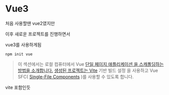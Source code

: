 # Vue3

처음 사용할땐 vue2였지만

이후 새로운 프로젝트를 진행하면서 

vue3를 사용하게됨 



```
npm init vue
```

> 이 섹션에서는 로컬 컴퓨터에서 Vue [단일 페이지 애플리케이션 을 스캐폴딩하는 방법을 소개합니다.](https://vuejs.org/guide/extras/ways-of-using-vue.html#single-page-application-spa) [생성된 프로젝트는 Vite](https://vitejs.dev/) 기반 빌드 설정 을 사용하고 Vue SFC( [Single-File Components](https://vuejs.org/guide/scaling-up/sfc.html) )를 사용할 수 있도록 합니다.

vite 포함인듯 


